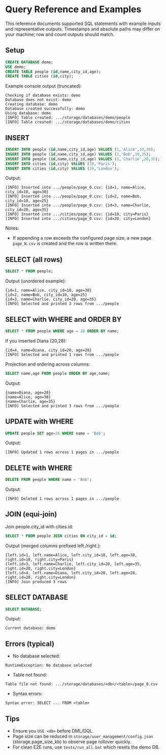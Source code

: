 # Query Reference and Examples

This reference documents supported SQL statements with example inputs and representative outputs. Timestamps and absolute paths may differ on your machine; row and count outputs should match.

## Setup
```sql
CREATE DATABASE demo;
USE demo;
CREATE TABLE people (id,name,city_id,age);
CREATE TABLE cities (id,city);
```
Example console output (truncated):
```
Checking if database exists: demo
Database does not exist: demo
Creating database: demo
Database created successfully: demo
Using database: demo
[INFO] Table created: .../storage/databases/demo/people
[INFO] Table created: .../storage/databases/demo/cities
```

## INSERT
```sql
INSERT INTO people (id,name,city_id,age) VALUES (1,'Alice',10,30);
INSERT INTO people (id,name,city_id,age) VALUES (2,'Bob',10,25);
INSERT INTO people (id,name,city_id,age) VALUES (3,'Charlie',20,35);
INSERT INTO cities (id,city) VALUES (10,'Paris');
INSERT INTO cities (id,city) VALUES (20,'London');
```
Output:
```
[INFO] Inserted into .../people/page_0.csv: {id=1, name=Alice, city_id=10, age=30}
[INFO] Inserted into .../people/page_0.csv: {id=2, name=Bob, city_id=10, age=25}
[INFO] Inserted into .../people/page_0.csv: {id=3, name=Charlie, city_id=20, age=35}
[INFO] Inserted into .../cities/page_0.csv: {id=10, city=Paris}
[INFO] Inserted into .../cities/page_0.csv: {id=20, city=London}
```

Notes:
- If appending a row exceeds the configured page size, a new page `page_N.csv` is created and the row is written there.

## SELECT (all rows)
```sql
SELECT * FROM people;
```
Output (unordered example):
```
{id=1, name=Alice, city_id=10, age=30}
{id=2, name=Bob, city_id=10, age=25}
{id=3, name=Charlie, city_id=20, age=35}
[INFO] Selected and printed 3 rows from .../people
```

## SELECT with WHERE and ORDER BY
```sql
SELECT * FROM people WHERE age = 28 ORDER BY name;
```
If you inserted Diana (20,28):
```
{id=4, name=Diana, city_id=20, age=28}
[INFO] Selected and printed 1 rows from .../people
```

Projection and ordering across columns:
```sql
SELECT name,age FROM people ORDER BY age,name;
```
Output:
```
{name=Diana, age=28}
{name=Alice, age=30}
{name=Charlie, age=35}
[INFO] Selected and printed 3 rows from .../people
```

## UPDATE with WHERE
```sql
UPDATE people SET age=26 WHERE name = 'Bob';
```
Output:
```
[INFO] Updated 1 rows across 1 pages in .../people
```

## DELETE with WHERE
```sql
DELETE FROM people WHERE name = 'Bob';
```
Output:
```
[INFO] Deleted 1 rows across 1 pages in .../people
```

## JOIN (equi-join)
Join people.city_id with cities.id:
```sql
SELECT * FROM people JOIN cities ON city_id = id;
```
Output (merged columns prefixed left./right.):
```
{left.id=1, left.name=Alice, left.city_id=10, left.age=30, right.id=10, right.city=Paris}
{left.id=3, left.name=Charlie, left.city_id=20, left.age=35, right.id=20, right.city=London}
{left.id=4, left.name=Diana, left.city_id=20, left.age=28, right.id=20, right.city=London}
[INFO] Join produced 3 rows
```

## SELECT DATABASE
```sql
SELECT DATABASE;
```
Output:
```
Current database: demo
```

## Errors (typical)
- No database selected:
```
RuntimeException: No database selected
```
- Table not found:
```
Table file not found: .../storage/databases/<db>/<table>/page_0.csv
```
- Syntax errors:
```
Syntax error: SELECT ... FROM <table>
```

## Tips
- Ensure you `USE <db>` before DML/DQL.
- Page size can be reduced in `storage/user_management/config.json` (storage.page_size_kb) to observe page rollover quickly.
- For clean E2E runs, use `tests/run_all.bat` which resets the demo DB.

